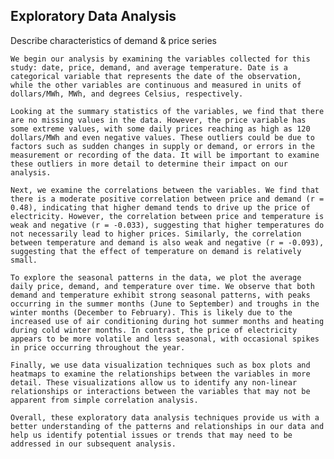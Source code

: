 ## Exploratory Data Analysis

Describe characteristics of demand & price series

    We begin our analysis by examining the variables collected for this study: date, price, demand, and average temperature. Date is a categorical variable that represents the date of the observation, while the other variables are continuous and measured in units of dollars/MWh, MWh, and degrees Celsius, respectively.

    Looking at the summary statistics of the variables, we find that there are no missing values in the data. However, the price variable has some extreme values, with some daily prices reaching as high as 120 dollars/MWh and even negative values. These outliers could be due to factors such as sudden changes in supply or demand, or errors in the measurement or recording of the data. It will be important to examine these outliers in more detail to determine their impact on our analysis.

    Next, we examine the correlations between the variables. We find that there is a moderate positive correlation between price and demand (r = 0.48), indicating that higher demand tends to drive up the price of electricity. However, the correlation between price and temperature is weak and negative (r = -0.033), suggesting that higher temperatures do not necessarily lead to higher prices. Similarly, the correlation between temperature and demand is also weak and negative (r = -0.093), suggesting that the effect of temperature on demand is relatively small.

    To explore the seasonal patterns in the data, we plot the average daily price, demand, and temperature over time. We observe that both demand and temperature exhibit strong seasonal patterns, with peaks occurring in the summer months (June to September) and troughs in the winter months (December to February). This is likely due to the increased use of air conditioning during hot summer months and heating during cold winter months. In contrast, the price of electricity appears to be more volatile and less seasonal, with occasional spikes in price occurring throughout the year.

    Finally, we use data visualization techniques such as box plots and heatmaps to examine the relationships between the variables in more detail. These visualizations allow us to identify any non-linear relationships or interactions between the variables that may not be apparent from simple correlation analysis.

    Overall, these exploratory data analysis techniques provide us with a better understanding of the patterns and relationships in our data and help us identify potential issues or trends that may need to be addressed in our subsequent analysis.